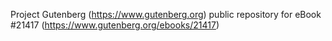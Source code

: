 Project Gutenberg (https://www.gutenberg.org) public repository for eBook #21417 (https://www.gutenberg.org/ebooks/21417)
